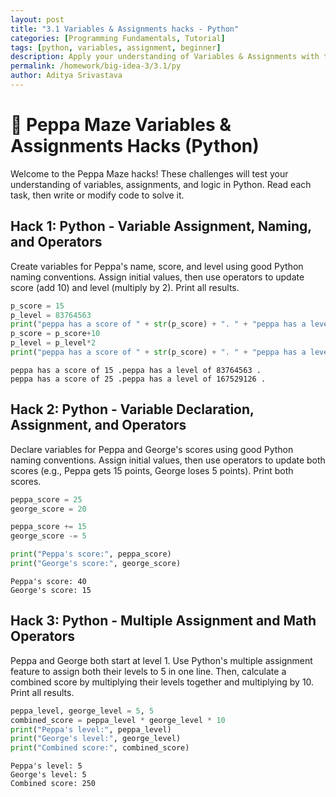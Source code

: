 ```yaml
---
layout: post
title: "3.1 Variables & Assignments hacks - Python"
categories: [Programming Fundamentals, Tutorial]
tags: [python, variables, assignment, beginner]
description: Apply your understanding of Variables & Assignments with these Python hacks
permalink: /homework/big-idea-3/3.1/py
author: Aditya Srivastava
---
```

# 🐷 Peppa Maze Variables & Assignments Hacks (Python)
Welcome to the Peppa Maze hacks! These challenges will test your understanding of variables, assignments, and logic in Python. Read each task, then write or modify code to solve it.

## Hack 1: Python - Variable Assignment, Naming, and Operators
Create variables for Peppa's name, score, and level using good Python naming conventions. Assign initial values, then use operators to update score (add 10) and level (multiply by 2). Print all results.


```python
p_score = 15
p_level = 83764563
print("peppa has a score of " + str(p_score) + ". " + "peppa has a level of " + str(p_level) + ". ")
p_score = p_score+10
p_level = p_level*2
print("peppa has a score of " + str(p_score) + ". " + "peppa has a level of " + str(p_level) + ". ")

```

    peppa has a score of 15 .peppa has a level of 83764563 .
    peppa has a score of 25 .peppa has a level of 167529126 .


## Hack 2: Python - Variable Declaration, Assignment, and Operators
Declare variables for Peppa and George's scores using good Python naming conventions. Assign initial values, then use operators to update both scores (e.g., Peppa gets 15 points, George loses 5 points). Print both scores.


```python
peppa_score = 25  
george_score = 20  

peppa_score += 15    
george_score -= 5   

print("Peppa's score:", peppa_score)
print("George's score:", george_score)
```

    Peppa's score: 40
    George's score: 15


## Hack 3: Python - Multiple Assignment and Math Operators
Peppa and George both start at level 1. Use Python's multiple assignment feature to assign both their levels to 5 in one line. Then, calculate a combined score by multiplying their levels together and multiplying by 10. Print all results.


```python
peppa_level, george_level = 5, 5
combined_score = peppa_level * george_level * 10
print("Peppa's level:", peppa_level)
print("George's level:", george_level)
print("Combined score:", combined_score)
```

    Peppa's level: 5
    George's level: 5
    Combined score: 250

